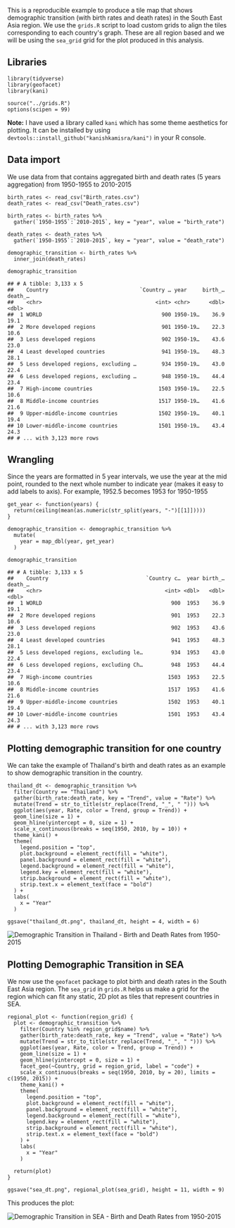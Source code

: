 This is a reproducible example to produce a tile map that shows
demographic transition (with birth rates and death rates) in the South
East Asia region. We use the `grids.R` script to load custom grids to
align the tiles corresponding to each country's graph. These are all
region based and we will be using the `sea_grid` grid for the plot
produced in this analysis.

Libraries
---------

    library(tidyverse)
    library(geofacet)
    library(kani)

    source("../grids.R")
    options(scipen = 99)

**Note:** I have used a library called `kani` which has some theme
aesthetics for plotting. It can be installed by using
`devtools::install_github("kanishkamisra/kani")` in your R console.

Data import
-----------

We use data from <blank> that contains aggregated birth and death rates
(5 years aggregation) from 1950-1955 to 2010-2015

    birth_rates <- read_csv("Birth_rates.csv")
    death_rates <- read_csv("Death_rates.csv")

    birth_rates <- birth_rates %>%
      gather(`1950-1955`:`2010-2015`, key = "year", value = "birth_rate")

    death_rates <- death_rates %>%
      gather(`1950-1955`:`2010-2015`, key = "year", value = "death_rate")

    demographic_transition <- birth_rates %>%
      inner_join(death_rates)

    demographic_transition

    ## # A tibble: 3,133 x 5
    ##    Country                             `Country … year     birth_… death_…
    ##    <chr>                                    <int> <chr>      <dbl>   <dbl>
    ##  1 WORLD                                      900 1950-19…    36.9    19.1
    ##  2 More developed regions                     901 1950-19…    22.3    10.6
    ##  3 Less developed regions                     902 1950-19…    43.6    23.0
    ##  4 Least developed countries                  941 1950-19…    48.3    28.1
    ##  5 Less developed regions, excluding …        934 1950-19…    43.0    22.4
    ##  6 Less developed regions, excluding …        948 1950-19…    44.4    23.4
    ##  7 High-income countries                     1503 1950-19…    22.5    10.6
    ##  8 Middle-income countries                   1517 1950-19…    41.6    21.6
    ##  9 Upper-middle-income countries             1502 1950-19…    40.1    19.4
    ## 10 Lower-middle-income countries             1501 1950-19…    43.4    24.3
    ## # ... with 3,123 more rows

Wrangling
---------

Since the years are formatted in 5 year intervals, we use the year at
the mid point, rounded to the next whole number to indicate year (makes
it easy to add labels to axis). For example, 1952.5 becomes 1953 for
1950-1955

    get_year <- function(years) {
      return(ceiling(mean(as.numeric(str_split(years, "-")[[1]]))))
    }

    demographic_transition <- demographic_transition %>%
      mutate(
        year = map_dbl(year, get_year)
      )

    demographic_transition

    ## # A tibble: 3,133 x 5
    ##    Country                               `Country c…  year birth_… death_…
    ##    <chr>                                       <int> <dbl>   <dbl>   <dbl>
    ##  1 WORLD                                         900  1953    36.9    19.1
    ##  2 More developed regions                        901  1953    22.3    10.6
    ##  3 Less developed regions                        902  1953    43.6    23.0
    ##  4 Least developed countries                     941  1953    48.3    28.1
    ##  5 Less developed regions, excluding le…         934  1953    43.0    22.4
    ##  6 Less developed regions, excluding Ch…         948  1953    44.4    23.4
    ##  7 High-income countries                        1503  1953    22.5    10.6
    ##  8 Middle-income countries                      1517  1953    41.6    21.6
    ##  9 Upper-middle-income countries                1502  1953    40.1    19.4
    ## 10 Lower-middle-income countries                1501  1953    43.4    24.3
    ## # ... with 3,123 more rows

Plotting demographic transition for one country
-----------------------------------------------

We can take the example of Thailand's birth and death rates as an
example to show demographic transition in the country.

    thailand_dt <- demographic_transition %>%
      filter(Country == "Thailand") %>%
      gather(birth_rate:death_rate, key = "Trend", value = "Rate") %>%
      mutate(Trend = str_to_title(str_replace(Trend, "_", " "))) %>%
      ggplot(aes(year, Rate, color = Trend, group = Trend)) +
      geom_line(size = 1) + 
      geom_hline(yintercept = 0, size = 1) +
      scale_x_continuous(breaks = seq(1950, 2010, by = 10)) + 
      theme_kani() + 
      theme(
        legend.position = "top",
        plot.background = element_rect(fill = "white"),
        panel.background = element_rect(fill = "white"),
        legend.background = element_rect(fill = "white"),
        legend.key = element_rect(fill = "white"),
        strip.background = element_rect(fill = "white"),
        strip.text.x = element_text(face = "bold")
      ) + 
      labs(
        x = "Year"
      )

    ggsave("thailand_dt.png", thailand_dt, height = 4, width = 6)

![Demographic Transition in Thailand - Birth and Death Rates from
1950-2015](thailand_dt.png)

Plotting Demographic Transition in SEA
--------------------------------------

We now use the `geofacet` package to plot birth and death rates in the
South East Asia region. The `sea_grid` in `grids.R` helps us make a grid
for the region which can fit any static, 2D plot as tiles that represent
countries in SEA.

    regional_plot <- function(region_grid) {
      plot <- demographic_transition %>%
        filter(Country %in% region_grid$name) %>%
        gather(birth_rate:death_rate, key = "Trend", value = "Rate") %>%
        mutate(Trend = str_to_title(str_replace(Trend, "_", " "))) %>%
        ggplot(aes(year, Rate, color = Trend, group = Trend)) +
        geom_line(size = 1) + 
        geom_hline(yintercept = 0, size = 1) +
        facet_geo(~Country, grid = region_grid, label = "code") +
        scale_x_continuous(breaks = seq(1950, 2010, by = 20), limits = c(1950, 2015)) + 
        theme_kani() + 
        theme(
          legend.position = "top",
          plot.background = element_rect(fill = "white"),
          panel.background = element_rect(fill = "white"),
          legend.background = element_rect(fill = "white"),
          legend.key = element_rect(fill = "white"),
          strip.background = element_rect(fill = "white"),
          strip.text.x = element_text(face = "bold")
        ) +
        labs(
          x = "Year"
        )
      
      return(plot)
    }

    ggsave("sea_dt.png", regional_plot(sea_grid), height = 11, width = 9)

This produces the plot:

![Demographic Transition in SEA - Birth and Death Rates from
1950-2015](sea_dt.png)
